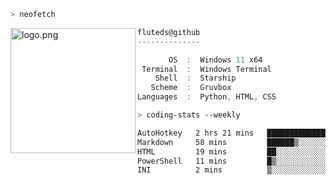 ```zsh
> neofetch
```

<!--img align="left" src="https://github.com/fluteds.png" alt="logo.png" width="200"/>-->
<img align="left" src="https://external-content.duckduckgo.com/iu/?u=https%3A%2F%2F78.media.tumblr.com%2F975fca5f82161b190efdcaa05ffbd4ec%2Ftumblr_p6q6m9TJF01x3p3jmo1_500.png&f=1&nofb=1" alt="logo.png" width="200"/>

```csharp
fluteds@github
--------------

       OS  :  Windows 11 x64
 Terminal  :  Windows Terminal
    Shell  :  Starship
   Scheme  :  Gruvbox
Languages  :  Python, HTML, CSS
```

```zsh
> coding-stats --weekly
```

<!--START_SECTION:waka-->

```txt
AutoHotkey   2 hrs 21 mins   ███████████████░░░░░░░░░░   60.06 %
Markdown     58 mins         ██████▒░░░░░░░░░░░░░░░░░░   24.97 %
HTML         19 mins         ██░░░░░░░░░░░░░░░░░░░░░░░   08.13 %
PowerShell   11 mins         █▒░░░░░░░░░░░░░░░░░░░░░░░   05.04 %
INI          2 mins          ▒░░░░░░░░░░░░░░░░░░░░░░░░   01.07 %
```

<!--END_SECTION:waka-->
